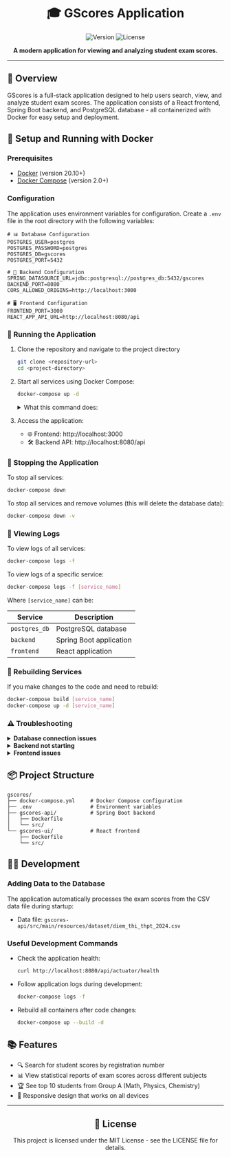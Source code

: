 <div align="center">

# 🎓 GScores Application

![Version](https://img.shields.io/badge/version-1.0.0-blue.svg)
![License](https://img.shields.io/badge/license-MIT-green.svg)

**A modern application for viewing and analyzing student exam scores.**

</div>

---

## 📑 Overview

GScores is a full-stack application designed to help users search, view, and analyze student exam scores. The application consists of a React frontend, Spring Boot backend, and PostgreSQL database - all containerized with Docker for easy setup and deployment.

## 🚀 Setup and Running with Docker

### Prerequisites

- [Docker](https://www.docker.com/get-started) (version 20.10+)
- [Docker Compose](https://docs.docker.com/compose/install/) (version 2.0+)

### Configuration

The application uses environment variables for configuration. Create a `.env` file in the root directory with the following variables:

```env
# 📊 Database Configuration
POSTGRES_USER=postgres
POSTGRES_PASSWORD=postgres
POSTGRES_DB=gscores
POSTGRES_PORT=5432

# 🔧 Backend Configuration
SPRING_DATASOURCE_URL=jdbc:postgresql://postgres_db:5432/gscores
BACKEND_PORT=8080
CORS_ALLOWED_ORIGINS=http://localhost:3000

# 🖥️ Frontend Configuration
FRONTEND_PORT=3000
REACT_APP_API_URL=http://localhost:8080/api
```

### 🏃 Running the Application

1. Clone the repository and navigate to the project directory

   ```bash
   git clone <repository-url>
   cd <project-directory>
   ```

2. Start all services using Docker Compose:

   ```bash
   docker-compose up -d
   ```

   <details>
   <summary>What this command does:</summary>

   - 🐘 Builds and starts the PostgreSQL database
   - ☕ Builds and starts the Spring Boot backend
   - ⚛️ Builds and starts the React frontend
   </details>

3. Access the application:
   - 🌐 Frontend: http://localhost:3000
   - 🛠️ Backend API: http://localhost:8080/api

### 🛑 Stopping the Application

To stop all services:

```bash
docker-compose down
```

To stop all services and remove volumes (this will delete the database data):

```bash
docker-compose down -v
```

### 📝 Viewing Logs

To view logs of all services:

```bash
docker-compose logs -f
```

To view logs of a specific service:

```bash
docker-compose logs -f [service_name]
```

Where `[service_name]` can be:

| Service       | Description             |
| ------------- | ----------------------- |
| `postgres_db` | PostgreSQL database     |
| `backend`     | Spring Boot application |
| `frontend`    | React application       |

### 🔄 Rebuilding Services

If you make changes to the code and need to rebuild:

```bash
docker-compose build [service_name]
docker-compose up -d [service_name]
```

### ⚠️ Troubleshooting

<details>
<summary><b>Database connection issues</b></summary>

- Ensure the PostgreSQL container is running:
  ```bash
  docker ps | grep postgres
  ```
- Check database logs:
  ```bash
  docker-compose logs postgres_db
  ```
  </details>

<details>
<summary><b>Backend not starting</b></summary>

- Check backend logs:
  ```bash
  docker-compose logs backend
  ```
- Verify environment variables in `.env` match your configuration
</details>

<details>
<summary><b>Frontend issues</b></summary>

- Check frontend logs:
  ```bash
  docker-compose logs frontend
  ```
- Ensure the `REACT_APP_API_URL` is correctly set in the `.env` file
</details>

## 📦 Project Structure

```
gscores/
├── docker-compose.yml     # Docker Compose configuration
├── .env                   # Environment variables
├── gscores-api/           # Spring Boot backend
│   ├── Dockerfile
│   └── src/
└── gscores-ui/            # React frontend
    ├── Dockerfile
    └── src/
```

## 👨‍💻 Development

### Adding Data to the Database

The application automatically processes the exam scores from the CSV data file during startup:

- Data file: `gscores-api/src/main/resources/dataset/diem_thi_thpt_2024.csv`

### Useful Development Commands

- Check the application health:

  ```bash
  curl http://localhost:8080/api/actuator/health
  ```

- Follow application logs during development:

  ```bash
  docker-compose logs -f
  ```

- Rebuild all containers after code changes:
  ```bash
  docker-compose up --build -d
  ```

## 📚 Features

- 🔍 Search for student scores by registration number
- 📊 View statistical reports of exam scores across different subjects
- 🏆 See top 10 students from Group A (Math, Physics, Chemistry)
- 📱 Responsive design that works on all devices

---

<div align="center">

## 📝 License

This project is licensed under the MIT License - see the LICENSE file for details.

</div>
